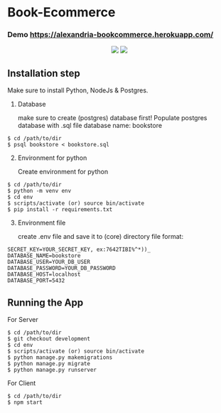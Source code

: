 # Book-Ecommerce

### Demo https://alexandria-bookcommerce.herokuapp.com/

<div align="center" display="flex" flex-direction="row">
  <img src="https://www.tensorflow.org/images/tf_logo_horizontal.png">
  <img src="https://www.tensorflow.org/images/tf_logo_horizontal.png">
</div>

## Installation step

Make sure to install Python, NodeJs & Postgres.

1. Database

    make sure to create (postgres) database first!
    Populate postgres database with .sql file
    database name: bookstore

```
$ cd /path/to/dir
$ psql bookstore < bookstore.sql
```

2. Environment for python

    Create environment for python

```
$ cd /path/to/dir
$ python -m venv env
$ cd env
$ scripts/activate (or) source bin/activate
$ pip install -r requirements.txt
```

3. Environment file

    create .env file and save it to (core) directory
    file format:

```
SECRET_KEY=YOUR_SECRET_KEY, ex:7642TIBI%^*))_
DATABASE_NAME=bookstore
DATABASE_USER=YOUR_DB_USER
DATABASE_PASSWORD=YOUR_DB_PASSWORD
DATABASE_HOST=localhost
DATABASE_PORT=5432
```

## Running the App

For Server

```
$ cd /path/to/dir
$ git checkout development
$ cd env
$ scripts/activate (or) source bin/activate
$ python manage.py makemigrations
$ python manage.py migrate
$ python manage.py runserver
```

For Client

```
$ cd /path/to/dir
$ npm start
```
